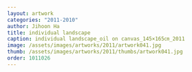 ```yaml
---
layout: artwork
categories: "2011-2010"
author: Jihoon Ha
title: individual landscape
caption: individual landscape_oil on canvas_145×165㎝_2011
image: /assets/images/artworks/2011/artwork041.jpg
thumb: /assets/images/artworks/2011/thumbs/artwork041.jpg
order: 1011026
---
```

